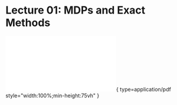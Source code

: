 # Lecture 01: MDPs and Exact Methods  

![slides](../../assets/slides/Lec2-mdps-exact-methods.pdf){ type=application/pdf style="width:100%;min-height:75vh" }
